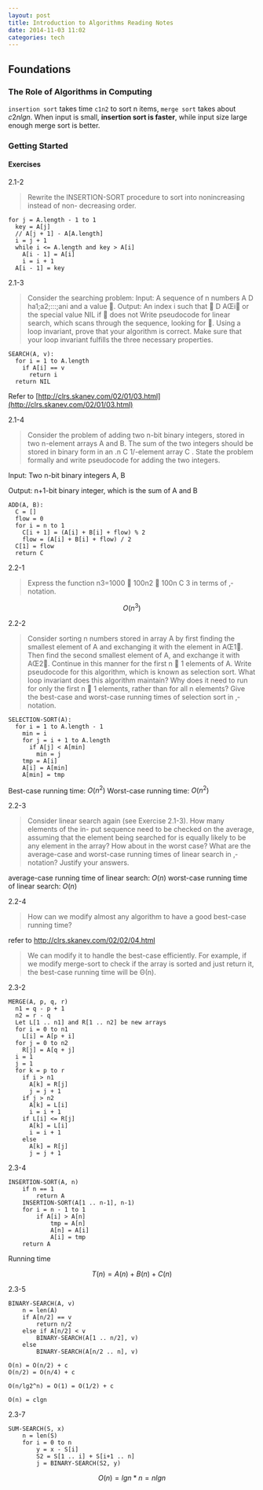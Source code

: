 ```yaml
---
layout: post
title: Introduction to Algorithms Reading Notes
date: 2014-11-03 11:02
categories: tech
---
```


## Foundations

### The Role of Algorithms in Computing
`insertion sort` takes time `c1n2` to sort n items, `merge sort` takes about $c2nlgn$. When input is small, **insertion sort is faster**, while input size large enough merge sort is better.

### Getting Started

#### Exercises

2.1-2
> Rewrite the INSERTION-SORT procedure to sort into nonincreasing instead of non- decreasing order.

```pseudo
for j = A.length - 1 to 1
  key = A[j]
  // A[j + 1] - A[A.length]
  i = j + 1
  while i <= A.length and key > A[i]
    A[i - 1] = A[i]
    i = i + 1
  A[i - 1] = key
```

2.1-3
> Consider the searching problem:Input: A sequence of n numbers A D ha1;a2;:::;ani and a value 􏰏.Output: An index i such that 􏰏 D AŒi􏰎 or the special value NIL if 􏰏 does notWrite pseudocode for linear search, which scans through the sequence, looking for 􏰏. Using a loop invariant, prove that your algorithm is correct. Make sure that your loop invariant fulfills the three necessary properties.

```pseudo
SEARCH(A, v):
  for i = 1 to A.length
    if A[i] == v
      return i
  return NIL
```
Refer to [http://clrs.skanev.com/02/01/03.html](http://clrs.skanev.com/02/01/03.html)


2.1-4
> Consider the problem of adding two n-bit binary integers, stored in two n-element arrays A and B. The sum of the two integers should be stored in binary form in an .n C 1/-element array C . State the problem formally and write pseudocode for adding the two integers.

Input: Two n-bit binary integers A, B

Output: n+1-bit binary integer, which is the sum of A and B 

```pseudo
ADD(A, B):
  C = []
  flow = 0
  for i = n to 1
    C[i + 1] = (A[i] + B[i] + flow) % 2
    flow = (A[i] + B[i] + flow) / 2
  C[1] = flow
  return C
```

2.2-1
> Express the function n3=1000 􏰁 100n2 􏰁 100n C 3 in terms of ‚-notation.

$$
O(n^ 3)
$$

2.2-2
> Consider sorting n numbers stored in array A by first finding the smallest element of A and exchanging it with the element in AŒ1􏰎. Then find the second smallest element of A, and exchange it with AŒ2􏰎. Continue in this manner for the first n 􏰁 1 elements of A. Write pseudocode for this algorithm, which is known as selection sort. What loop invariant does this algorithm maintain? Why does it need to run for only the first n 􏰁 1 elements, rather than for all n elements? Give the best-case and worst-case running times of selection sort in ‚-notation.

```pseudo
SELECTION-SORT(A):
  for i = 1 to A.length - 1
    min = i
    for j = i + 1 to A.length
      if A[j] < A[min]
        min = j
    tmp = A[i]
    A[i] = A[min]
    A[min] = tmp
```
Best-case running time: $O(n^ 2)$
Worst-case running time: $O(n^ 2)$


2.2-3
> Consider linear search again (see Exercise 2.1-3). How many elements of the in- put sequence need to be checked on the average, assuming that the element being searched for is equally likely to be any element in the array? How about in the worst case? What are the average-case and worst-case running times of linear search in ‚-notation? Justify your answers.

average-case running time of linear search: $O(n)$
worst-case running time of linear search: $O(n)$

2.2-4
> How can we modify almost any algorithm to have a good best-case running time?

refer to http://clrs.skanev.com/02/02/04.html
> We can modify it to handle the best-case efficiently. For example, if we modify merge-sort to check if the array is sorted and just return it, the best-case running time will be Θ(n).

2.3-2

```pseudo
MERGE(A, p, q, r)
  n1 = q - p + 1
  n2 = r - q
  Let L[1 .. n1] and R[1 .. n2] be new arrays
  for i = 0 to n1
    L[i] = A[p + i]
  for j = 0 to n2
    R[j] = A[q + j]
  i = 1
  j = 1
  for k = p to r
    if i > n1
      A[k] = R[j]
      j = j + 1
    if j > n2
      A[k] = L[i]
      i = i + 1
    if L[i] <= R[j]
      A[k] = L[i]
      i = i + 1
    else
      A[k] = R[j]
      j = j + 1
```

2.3-4

```pseudo
INSERTION-SORT(A, n)
    if n == 1
        return A
    INSERTION-SORT(A[1 .. n-1], n-1)
    for i = n - 1 to 1
        if A[i] > A[n]
            tmp = A[n]
            A[n] = A[i]
            A[i] = tmp
    return A
```

Running time

$$
T(n) = A(n) + B(n) + C(n)
$$

2.3-5

```pseudo
BINARY-SEARCH(A, v)
    n = len(A)
    if A[n/2] == v
        return n/2
    else if A[n/2] < v
        BINARY-SEARCH(A[1 .. n/2], v)
    else
        BINARY-SEARCH(A[n/2 .. n], v)
```

```
O(n) = O(n/2) + c
O(n/2) = O(n/4) + c

O(n/lg2^n) = O(1) = O(1/2) + c

O(n) = clgn
```

2.3-7

```pseudo
SUM-SEARCH(S, x)
    n = len(S)
    for i = 0 to n
        y = x - S[i]
        S2 = S[1 .. i] + S[i+1 .. n]
        j = BINARY-SEARCH(S2, y)
```

$$
O(n) = lgn * n = nlgn
$$
